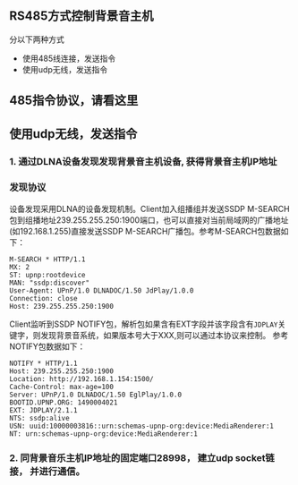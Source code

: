 

## RS485方式控制背景音主机
分以下两种方式
  -  使用485线连接，发送指令
 -   使用udp无线，发送指令

## 485指令协议，请看这里

## 使用udp无线，发送指令
### 1. 通过DLNA设备发现发现背景音主机设备, 获得背景音主机IP地址
### 发现协议

设备发现采用DLNA的设备发现机制。Client加入组播组并发送SSDP M-SEARCH包到组播地址239.255.255.250:1900端口，也可以直接对当前局域网的广播地址(如192.168.1.255)直接发送SSDP M-SEARCH广播包。参考M-SEARCH包数据如下：
```
M-SEARCH * HTTP/1.1
MX: 2
ST: upnp:rootdevice
MAN: "ssdp:discover"
User-Agent: UPnP/1.0 DLNADOC/1.50 JdPlay/1.0.0
Connection: close
Host: 239.255.255.250:1900
```

Client监听到SSDP NOTIFY包，解析包如果含有EXT字段并该字段含有`JDPLAY`关键字，则发现背景音系统，如果版本号大于XXX,则可以通过本协议来控制。 参考NOTIFY包数据如下：
```
NOTIFY * HTTP/1.1
Host: 239.255.255.250:1900
Location: http://192.168.1.154:1500/
Cache-Control: max-age=100
Server: UPnP/1.0 DLNADOC/1.50 EglPlay/1.0.0
BOOTID.UPNP.ORG: 1490004021
EXT: JDPLAY/2.1.1
NTS: ssdp:alive
USN: uuid:10000003816::urn:schemas-upnp-org:device:MediaRenderer:1
NT: urn:schemas-upnp-org:device:MediaRenderer:1
```
### 2. 同背景音乐主机IP地址的固定端口28998， 建立udp socket链接， 并进行通信。
